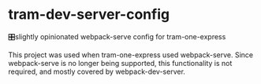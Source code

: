 # tram-dev-server-config
🎛slightly opinionated webpack-serve config for tram-one-express

This project was used when tram-one-express used webpack-serve. 
Since webpack-serve is no longer being supported, this functionality is not required, and mostly covered by webpack-dev-server.
